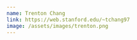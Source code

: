 ```yaml
---
name: Trenton Chang
link: https://web.stanford.edu/~tchang97
image: /assets/images/trenton.png
---
```


